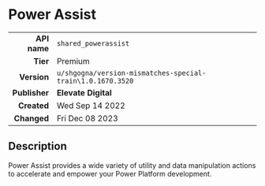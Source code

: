 # Power Assist
| | |
|-:|-|
|**API name**|`shared_powerassist`|
|**Tier**|Premium|
|**Version**|`u/shgogna/version-mismatches-special-train\1.0.1670.3520`|
|**Publisher**|**Elevate Digital**|
|**Created**|Wed Sep 14 2022|
|**Changed**|Fri Dec 08 2023|

## Description
Power Assist provides a wide variety of utility and data manipulation actions to accelerate and empower your Power Platform development.
